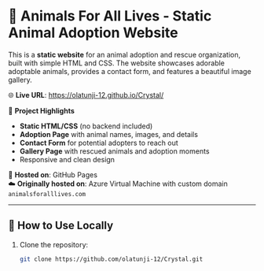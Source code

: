 # 🐾 Animals For All Lives - Static Animal Adoption Website

This is a **static website** for an animal adoption and rescue organization, built with simple HTML and CSS. The website showcases adorable adoptable animals, provides a contact form, and features a beautiful image gallery.

🌐 **Live URL**: https://olatunji-12.github.io/Crystal/

📂 **Project Highlights**
- **Static HTML/CSS** (no backend included)
- **Adoption Page** with animal names, images, and details
- **Contact Form** for potential adopters to reach out
- **Gallery Page** with rescued animals and adoption moments
- Responsive and clean design

🚀 **Hosted on**: GitHub Pages  
☁️ **Originally hosted on**: Azure Virtual Machine with custom domain `animalsforalllives.com`

---

## 🔧 How to Use Locally

1. Clone the repository:
   ```bash
   git clone https://github.com/olatunji-12/Crystal.git
